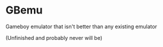 # GBemu
Gameboy emulator that isn't better than any existing emulator

(Unfinished and probably never will be)
